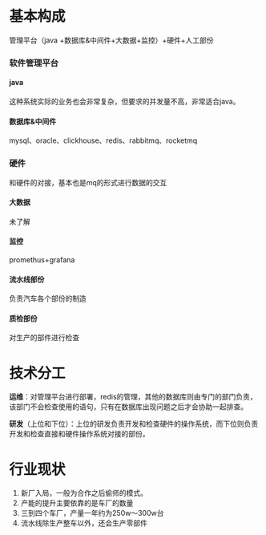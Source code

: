 # 基本构成
管理平台（java +数据库&中间件+大数据+监控）+硬件+人工部份
### 软件管理平台
#### java
这种系统实际的业务也会非常复杂，但要求的并发量不高，非常适合java。
#### 数据库&中间件
mysql、oracle、clickhouse、redis、rabbitmq、rocketmq
### 硬件
和硬件的对接，基本也是mq的形式进行数据的交互
#### 大数据
未了解
#### 监控
promethus+grafana
#### 流水线部份
负责汽车各个部份的制造
#### 质检部份
对生产的部件进行检查
# 技术分工
**运维**：对管理平台进行部署，redis的管理，其他的数据库则由专门的部门负责，该部门不会检查使用的语句，只有在数据库出现问题之后才会协助一起排查。

**研发**（上位和下位）：上位的研发负责开发和检查硬件的操作系统，而下位则负责开发和检查直接和硬件操作系统对接的部份。
# 行业现状
1. 新厂入局，一般为合作之后偷师的模式。
2. 产能的提升主要依靠的是车厂的数量
3. 三到四个车厂，产量一年约为250w～300w台
4. 流水线除生产整车以外，还会生产零部件